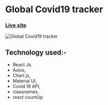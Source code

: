  # Global Covid19 tracker

 ### [Live site](https://realtime-covid19-information.netlify.app/)

 ![Global Covid19 tracker](https://i.ibb.co/4RySP45/image.png)

 ## Technology used:- 
 - React Js.
 - Axios,
 - Chart js,
 - Material UI,
 - Covid 19 API,
 - classnames,
 - react countUp